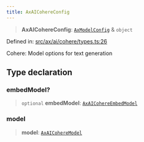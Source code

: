 ```yaml
---
title: AxAICohereConfig
---
```


> **AxAICohereConfig**: [`AxModelConfig`](#apidocs/typealiasaxmodelconfig) & `object`

Defined in: [src/ax/ai/cohere/types.ts:26](#apidocs/httpsgithubcomax-llmaxblob3b79ada8d723949fcd8a76c2b6f48cf69d8394f8srcaxaicoheretypestsl26)

Cohere: Model options for text generation

## Type declaration

### embedModel?

> `optional` **embedModel**: [`AxAICohereEmbedModel`](#apidocs/enumerationaxaicohereembedmodel)

### model

> **model**: [`AxAICohereModel`](#apidocs/enumerationaxaicoheremodel)
